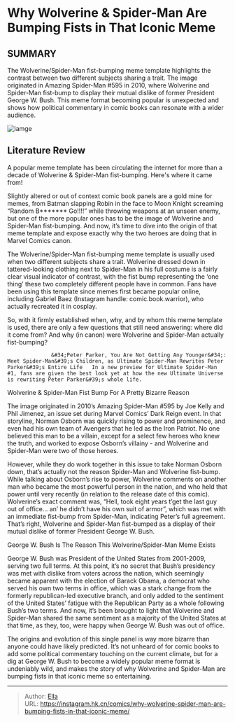 # Why Wolverine &amp; Spider-Man Are Bumping Fists in That Iconic Meme


## SUMMARY 



  The Wolverine/Spider-Man fist-bumping meme template highlights the contrast between two different subjects sharing a trait.   The image originated in Amazing Spider-Man #595 in 2010, where Wolverine and Spider-Man fist-bump to display their mutual dislike of former President George W. Bush.   This meme format becoming popular is unexpected and shows how political commentary in comic books can resonate with a wider audience.  

![iamge](https://static1.srcdn.com/wordpress/wp-content/uploads/2024/01/wolverine-spider-man-meme.jpg)

## Literature Review

A popular meme template has been circulating the internet for more than a decade of Wolverine &amp; Spider-Man fist-bumping. Here&#39;s where it came from! 




Slightly altered or out of context comic book panels are a gold mine for memes, from Batman slapping Robin in the face to Moon Knight screaming “Random B******* Go!!!!” while throwing weapons at an unseen enemy, but one of the more popular ones has to be the image of Wolverine and Spider-Man fist-bumping. And now, it’s time to dive into the origin of that meme template and expose exactly why the two heroes are doing that in Marvel Comics canon.




The Wolverine/Spider-Man fist-bumping meme template is usually used when two different subjects share a trait. Wolverine dressed down in tattered-looking clothing next to Spider-Man in his full costume is a fairly clear visual indicator of contrast, with the fist bump representing the ‘one thing’ these two completely different people have in common. Fans have been using this template since memes first became popular online, including Gabriel Baez (Instagram handle: comic.book.warrior), who actually recreated it in cosplay.


 

So, with it firmly established when, why, and by whom this meme template is used, there are only a few questions that still need answering: where did it come from? And why (in canon) were Wolverine and Spider-Man actually fist-bumping?




                  &#34;Peter Parker, You Are Not Getting Any Younger&#34;: Meet Spider-Man&#39;s Children, as Ultimate Spider-Man Rewrites Peter Parker&#39;s Entire Life   In a new preview for Ultimate Spider-Man #1, fans are given the best look yet at how the new Ultimate Universe is rewriting Peter Parker&#39;s whole life.   


 Wolverine &amp; Spider-Man Fist Bump For A Pretty Bizarre Reason 
          

The image originated in 2010’s Amazing Spider-Man #595 by Joe Kelly and Phil Jimenez, an issue set during Marvel Comics’ Dark Reign event. In that storyline, Norman Osborn was quickly rising to power and prominence, and even had his own team of Avengers that he led as the Iron Patriot. No one believed this man to be a villain, except for a select few heroes who knew the truth, and worked to expose Osborn’s villainy - and Wolverine and Spider-Man were two of those heroes.

However, while they do work together in this issue to take Norman Osborn down, that’s actually not the reason Spider-Man and Wolverine fist-bump. While talking about Osborn’s rise to power, Wolverine comments on another man who became the most powerful person in the nation, and who held that power until very recently (in relation to the release date of this comic). Wolverine’s exact comment was, “Hell, took eight years t’get the last guy out of office… an’ he didn’t have his own suit of armor”, which was met with an immediate fist-bump from Spider-Man, indicating Peter’s full agreement. That’s right, Wolverine and Spider-Man fist-bumped as a display of their mutual dislike of former President George W. Bush.






 George W. Bush Is The Reason This Wolverine/Spider-Man Meme Exists 
          

George W. Bush was President of the United States from 2001-2009, serving two full terms. At this point, it’s no secret that Bush’s presidency was met with dislike from voters across the nation, which seemingly became apparent with the election of Barack Obama, a democrat who served his own two terms in office, which was a stark change from the formerly republican-led executive branch, and only added to the sentiment of the United States’ fatigue with the Republican Party as a whole following Bush’s two terms. And now, it’s been brought to light that Wolverine and Spider-Man shared the same sentiment as a majority of the United States at that time, as they, too, were happy when George W. Bush was out of office.

The origins and evolution of this single panel is way more bizarre than anyone could have likely predicted. It’s not unheard of for comic books to add some political commentary touching on the current climate, but for a dig at George W. Bush to become a widely popular meme format is undeniably wild, and makes the story of why Wolverine and Spider-Man are bumping fists in that iconic meme so entertaining.






---

> Author: [Ella](https://instagram.hk.cn/)  
> URL: https://instagram.hk.cn/comics/why-wolverine-spider-man-are-bumping-fists-in-that-iconic-meme/  


